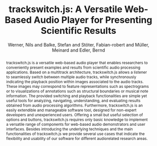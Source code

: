 --- 
  title: "trackswitch.js: A Versatile Web-Based Audio Player for Presenting Scientific Results" 
  abstract: "trackswitch.js is a versatile web-based audio player that enables researchers to conveniently present examples and results from scientific audio processing applications. Based on a multitrack architecture, trackswitch.js allows a listener to seamlessly switch between multiple audio tracks, while synchronously indicating the playback position within images associated to the audio tracks. These images may correspond to feature representations such as spectrograms or to visualizations of annotations such as structural boundaries or musical note information. The provided switching and playback functionalities are simple yet useful tools for analyzing, navigating, understanding, and evaluating results obtained from audio processing algorithms. Furthermore, trackswitch.js is an easily extendible and manageable software tool, designed for non-expert developers and unexperienced users. Offering a small but useful selection of options and buttons, trackswitch.js requires only basic knowledge to implement a versatile range of components for web-based audio demonstrators and user interfaces. Besides introducing the underlying techniques and the main functionalities of trackswitch.js we provide several use cases that indicate the flexibility and usability of our software for different audiorelated research areas." 
  address: "London" 
  author: "Werner, Nils and Balke, Stefan and Stöter, Fabian-robert and Müller, Meinard and Edler, Bernd" 
  booktitle: "Proceedings of the International Web Audio Conference" 
  editor: "Thalmann, Florian and Ewert, Sebastian" 
  month: "Proceedings of the International Web Audio Conference"
  pages: "" 
  publisher: "Queen Mary University of London" 
  series: "WAC '17"
  type: "Paper"  
  year: "2017" 
  id: "2017_51" 
  tags: year2017 
  pdflink: /_data/papers/pdf/2017/51.pdf
---